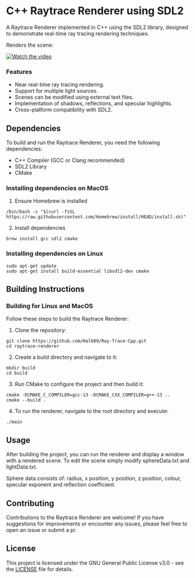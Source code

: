 # C++ Raytrace Renderer using SDL2

A Raytrace Renderer implemented in C++ using the SDL2 library, designed to demonstrate real-time ray tracing rendering techniques.

Renders the scene:

[![Watch the video](https://img.youtube.com/vi/RGCvbxsH9fo/0.jpg)](https://youtu.be/RGCvbxsH9fo)
  
### Features

- Near real-time ray tracing rendering.
- Support for multiple light sources.
- Scenes can be modified using external text files.
- Implementation of shadows, reflections, and specular highlights.
- Cross-platform compatibility with SDL2.

## Dependencies

To build and run the Raytrace Renderer, you need the following dependencies:

- C++ Compiler (GCC or Clang recommended)
- SDL2 Library
- CMake

### Installing dependencies on MacOS

1. Ensure Homebrew is installed
```
/bin/bash -c "$(curl -fsSL https://raw.githubusercontent.com/Homebrew/install/HEAD/install.sh)"
```
2. Install dependencies
```
brew install gcc sdl2 cmake
```

### Installing dependencies on Linux

```
sudo apt-get update
sudo apt-get install build-essential libsdl2-dev cmake
```

## Building Instructions

### Building for Linux and MacOS

Follow these steps to build the Raytrace Renderer:

1. Clone the repository:
```
git clone https://github.com/Hal609/Ray-Trace-Cpp.git
cd raytrace-renderer
```
2. Create a build directory and navigate to it:
```
mkdir build
cd build
```

3. Run CMake to configure the project and then build it:
```
cmake -DCMAKE_C_COMPILER=gcc-13 -DCMAKE_CXX_COMPILER=g++-13 ..
cmake --build .
```
4. To run the renderer, navigate to the root directory and execute:
```
./main
```

## Usage

After building the project, you can run the renderer and display a window with a rendered scene. To edit the scene simply modify sphereData.txt and lightData.txt.

Sphere data consists of: radius, x position, y position, z position, colour, specular exponent and reflection coefficient.

## Contributing

Contributions to the Raytrace Renderer are welcome! If you have suggestions for improvements or encounter any issues, please feel free to open an issue or submit a pr.

## License

This project is licensed under the GNU General Public License v3.0 - see the [LICENSE](LICENSE.txt) file for details.

